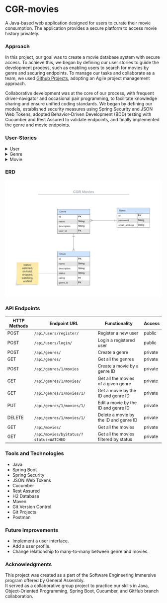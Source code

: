 # CGR-movies
A Java-based web application designed for users to curate their movie consumption. The application provides a secure platform to access movie history privately.

### Approach

In this project, our goal was to create a movie database system with secure access. To achieve this, we began by defining our user stories
to guide the development process, such as enabling users to search for movies by genre and securing endpoints. To manage our tasks and collaborate
as a team, we used [Github Projects](https://github.com/users/GabrielleYnara/projects/3), adopting an Agile project management approach.


Collaborative development was at the core of our process, with frequent driver-navigator and occasional pair programming, to facilitate knowledge sharing
and ensure unified coding standards. We began by defining our models, established security
measures using Spring Security and JSON Web Tokens, adopted Behavior-Driven Development (BDD) testing with Cucumber and Rest Assured to validate endpoints, and finally
implemented the genre and movie endpoints.

### User-Stories
<details>
  <summary>User</summary>

1. As a new user I want to be able to register so that I can have access to the application.
    - The user must input an email and password.
    - The email must be unique.
        - The application should show an error if an email is not unique.

2. As a user I want to log in account so that I can access my personalized content.
   - The user must provide a valid email and password combination.
   - The application should grant access to the personalized application content.
   - The application should show an error if given an invalid email and password.

</details>

<details>
  <summary>Genre</summary>

1. As a logged-in user I want to add a genre, so I can categorize my movies.
   - The user must input a unique genre.
      - The application should show an error if not.
   - The user can input a description.

2. As a logged-in user I want to see all the genres.
   - The genre list should be populated.
   - The application should provide the genre's list.
</details>

<details>
  <summary>Movie</summary>

1. As a logged-in user I want to add a movie to my movies list so that I can keep track of my movie preferences.
    - The user must input a unique movie name.
        - The application should show an error if the name is duplicated.
    - The user must input an existing genre.
        - The application should show an error if the genre is not found.
    - The user can input description, status, and rating.
        - If no status is provided, the application defaults the status to "wishlist".
    - The application should add the movie to the user's list.
    - The application should show a success message.

2. As a logged-in user I want to edit a movie's information so I can an updated list.
    - The user must input a valid movie name.
        - The application should show an error if not.
    - The user must input an existing genre.
        - The application should show an error if the genre is not found.
    - The application should update the movie retrieved.
    - The application should show a success message.

3. As a logged-in user I want to delete a movie from my list.
    - The user must input a valid movie name.
        - The application should show an error if not.
    - The user must input an existing genre.
        - The application should show an error if the genre is not found.
    - The application should delete the given movie.
    - The application should show a success message.

4. As a logged-in user I want to search for a specific movie.
    - The user must input a valid movie name.
        - The application should show an error if not.
    - The user must input an existing genre.
        - The application should show an error if the genre is not found.
    - The application should retrieve the given movie.

5. As a logged-in user I want to see all the movies in my list.
    - The movie list should be populated.
    - The application should provide the movie's list.

6. As a logged-in user I want to be able to list the movies by status.
    - The user must input a valid status.
        - The application should show an error if not.
    - The movie list should be populated.
    - The application should provide the movie's list.

7. As a logged-in user I want to be able to list the movies by genre.
    - The user must input a valid genre.
        - The application should show an error if not.
    - The user must input an existing genre.
        - The application should show an error if the genre is not found.
    - The movie list should be populated.
    - The application should provide the movie's list.
</details>

### ERD
![ERD](https://github.com/GabrielleYnara/cgr-movies/blob/security/assets/cgr-movies.png)

### API Endpoints
| HTTP Methods | Endpoint URL                           | Functionality                             | Access    | 
|--------------|----------------------------------------|-------------------------------------------|-----------|
| POST         | `/api/users/register/`                 | Register a new user                       | public    |
| POST         | `/api/users/login/`                    | Login a registered user                   | public    |
| POST         | `/api/genres/`                         | Create a genre                            | private   |
| GET          | `/api/genres/`                         | Get all the genres                        | private   |
| POST         | `/api/genres/1/movies`                 | Create a movie by a genre ID              | private   |
| GET          | `/api/genres/1/movies/`                | Get all the movies of a given genre       | private   |
| GET          | `/api/genres/1/movies/1/`              | Get a movie by the ID and genre ID        | private   |
| PUT          | `/api/genres/1/movies/1/`              | Edit a movie by the ID and genre ID       | private   |
| DELETE       | `/api/genres/1/movies/1/`              | Delete a movie by the ID and genre ID     | private   |
| GET          | `/api/movies/`                         | Get all the movies                        | private   |
| GET          | `/api/movies/byStatus/?status=WATCHED` | Get all the movies filtered by status     | private   |

### Tools and Technologies
- Java
- Spring Boot
- Spring Security
- JSON Web Tokens
- Cucumber
- Rest Assured
- H2 Database
- Maven
- Git Version Control
- Git Projects
- Postman

### Future Improvements
- Implement a user interface.
- Add a user profile.
- Change relationship to many-to-many between genre and movies.

### Acknowledgments
This project was created as a part of the Software Engineering Immersive program offered by General Assembly.  
It served as a collaborative group project to practice our skills in Java, Object-Oriented Programming, Spring Boot, 
Cucumber, and GitHub branch collaboration. 


